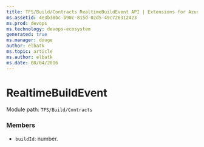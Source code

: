 ```yaml
---
title: TFS/Build/Contracts RealtimeBuildEvent API | Extensions for Azure DevOps Services
ms.assetid: 4e3b38bc-b90c-815d-02d5-49c726312423
ms.prod: devops
ms.technology: devops-ecosystem
generated: true
ms.manager: douge
author: elbatk
ms.topic: article
ms.author: elbatk
ms.date: 08/04/2016
---
```


# RealtimeBuildEvent

Module path: `TFS/Build/Contracts`


### Members

* `buildId`: number. 

